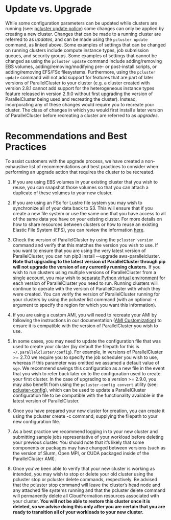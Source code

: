 # Update vs. Upgrade
While some configuration parameters can be updated while clusters are running (see: [pcluster update policy](https://docs.aws.amazon.com/parallelcluster/latest/ug/using-pcluster-update.html#update-policy-fail)) some changes can only be applied by creating a new cluster. Changes that can be made to a running cluster are referred to as *updates*, and can be made using the `pcluster update` command, as linked above. Some examples of settings that can be changed on running clusters include compute instance types, job submission queues, and security groups. Some examples of settings that cannot be changed as using the `pcluster update` command include adding/removing EBS volumes, adding/removing/modifying pre- or post-install scripts, or adding/removing EFS/FSx filesystems. Furthermore, using the `pcluster update` command will not add support for features that are part of later versions of ParallelCluster to your cluster (e.g. a cluster created with version 2.8.1 cannot add support for the heterogeneous instance types feature released in version 2.9.0 without first upgrading the version of ParallelCluster being used and recreating the cluster). Instead, incorporating any of these changes would require you to recreate your cluster. The class of changes in which you would first install a later version of ParallelCluster before recreating a cluster are referred to as *upgrades*.

# Recommendations and Best Practices
To assist customers with the upgrade process, we have created a non-exhaustive list of recommendations and best practices to consider when performing an upgrade action that requires the cluster to be recreated.

1. If you are using EBS volumes in your existing cluster that you wish to reuse, you can snapshot those volumes so that you can attach a duplicate of these volumes to your new cluster.

2. If you are using an FSx for Lustre file system you may wish to synchronize all of your data back to S3. This will ensure that if you create a new file system or use the same one that you have access to all of the same data you have on your existing cluster. For more details on how to share resources between clusters or how to reuse an existing Elastic File System (EFS), you can review the information [here](https://github.com/aws/aws-parallelcluster/issues/2053#issuecomment-696005769).

3. Check the version of ParallelCluster by using the `pcluster version` command and verify that this matches the version you wish to use. If you want to ensure that you are using the very latest version of ParallelCluster, you can run pip3 install --upgrade aws-parallelcluster. **Note that upgrading to the latest version of ParallelCluster through pip will not upgrade the version of any currently running clusters.** If you wish to run clusters using multiple versions of ParallelCluster from a single account, you may wish to [separate Python virtual environment](https://docs.aws.amazon.com/parallelcluster/latest/ug/install-virtualenv.html) for each version of ParallelCluster you need to run. Running clusters will continue to operate with the version of ParallelCluster with which they were created. You can verify the version of ParallelCluster running for your clusters by using the pcluster list command (with an optional -r argument to specify the region for which you want this information).

4. If you are using a custom AMI, you will need to recreate your AMI by following the instructions in our documentation ([AMI Customization](https://docs.aws.amazon.com/parallelcluster/latest/ug/tutorials_02_ami_customization.html)) to ensure it is compatible with the version of ParallelCluster you wish to use.

5. In some cases, you may need to update the configuration file that was used to create your cluster (by default the filepath for this is `~/.parallelcluster/config`). For example, in versions of ParallelCluster >= 2.7.0 we require you to specify the job scheduler you wish to use, whereas if this parameter was omitted we assumed a default value of `sge`. We recommend savings this configuration as a new file in the event that you wish to refer back later on to the configuration used to create your first cluster. In the case of upgrading to a version >= 2.9.0, you may also benefit from using the `pcluster-config convert` utility (see: [pcluster-config](https://docs.aws.amazon.com/parallelcluster/latest/ug/pcluster-config.html)), which can be used to update a ParallelCluster configuration file to be compatible with the functionality available in the latest version of ParallelCluster.

6. Once you have prepared your new cluster for creation, you can create it using the pcluster create -c <new-config-file> command, supplying the filepath to your new configuration file.

7. As a best practice we recommend logging in to your new cluster and submitting sample jobs representative of your workload before deleting your previous cluster. You should note that it’s likely that some components or packages may have changed between versions (such as the version of Slurm, Open MPI, or CUDA packaged inside of the ParallelCluster AMI). 

8. Once you’ve been able to verify that your new cluster is working as intended, you may wish to stop or delete your old cluster using the pcluster stop or pcluster delete commands, respectively. Be advised that the pcluster stop command will leave the cluster’s head node and any attached file systems running and that the pcluster delete command will permanently delete all CloudFormation resources associated with your cluster. **You will not be able to restore this cluster once it is deleted, so we advise doing this only after you are certain that you are ready to transition all of your workloads to your new cluster.**
